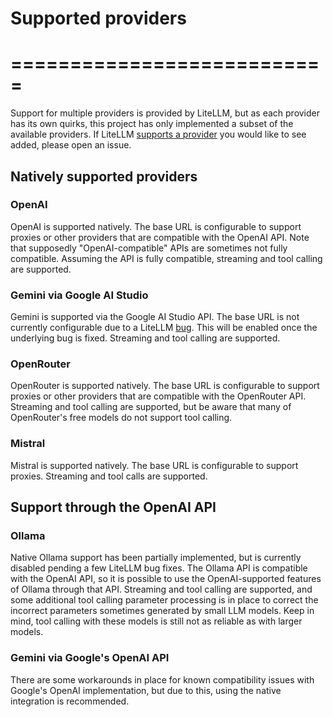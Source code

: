 # Supported providers
# ===========================
Support for multiple providers is provided by LiteLLM, but as each provider has its own quirks, this project has only implemented a subset of the available providers. If LiteLLM [supports a provider](https://docs.litellm.ai/docs/providers) you would like to see added, please open an issue.
## Natively supported providers
### OpenAI
OpenAI is supported natively. The base URL is configurable to support proxies or other providers that are compatible with the OpenAI API. Note that supposedly "OpenAI-compatible" APIs are sometimes not fully compatible. Assuming the API is fully compatible, streaming and tool calling are supported.
### Gemini via Google AI Studio
Gemini is supported via the Google AI Studio API. The base URL is not currently configurable due to a LiteLLM [bug](https://github.com/BerriAI/litellm/issues/7830). This will be enabled once the underlying bug is fixed. Streaming and tool calling are supported.
### OpenRouter
OpenRouter is supported natively. The base URL is configurable to support proxies or other providers that are compatible with the OpenRouter API. Streaming 
and tool calling are supported, but be aware that many of OpenRouter's free models do not support tool calling.
### Mistral
Mistral is supported natively. The base URL is configurable to support proxies. Streaming and tool calls are supported. 

## Support through the OpenAI API
### Ollama
Native Ollama support has been partially implemented, but is currently disabled pending a few LiteLLM bug fixes. The Ollama API is 
compatible with the OpenAI API, so it is possible to use the OpenAI-supported features of Ollama through that API. Streaming and tool 
calling are supported, and some additional tool calling parameter processing is in place to correct the incorrect parameters sometimes 
generated by small LLM models. Keep in mind, tool calling with these models is still not as reliable as with larger models.

### Gemini via Google's OpenAI API
There are some workarounds in place for known compatibility issues with Google's OpenAI implementation, but due to this, using the 
native integration is recommended.